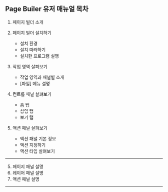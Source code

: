 ## Page Builer 유저 매뉴얼 목차

1. 페이지 빌더 소개
2. 페이지 빌더 설치하기
    * 설치 환경
    * 설치 따라하기
    * 설치한 프로그램 실행

3. 작업 영역 살펴보기

    * 작업 영역과 패널별 소개
    * [파일] 메뉴 설명

4. 컨트롤 패널 살펴보기

    * 홈 탭 
    * 삽입 탭 
    * 보기 탭

5. 액션 패널 살펴보기

    * 액션 패널 기본 정보
    * 액션 지정하기
    * 액션 타입 살펴보기

---

5. 페이지 패널 설명
6. 레이어 패널 설명
7. 액션 패널 설명 

---
